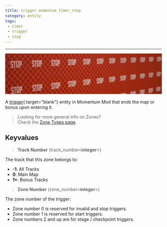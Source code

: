 ```yaml
---
title: trigger_momentum_timer_stop
category: entity
tags:
 - timer
 - trigger
 - stop
---
```


----
![Stop tool texture](/assets/images/trigger_momentum_timer_stop/stop.jpg)
  
A [trigger](https://developer.valvesoftware.com/wiki/Triggers){:target="blank"} entity in Momentum Mod that ends the map or bonus upon entering it.
 
> Looking for more general info on Zones?   
> Check the [Zone Types page](/guide/zone-types/).

## Keyvalues

>**Track Number** (track_number&lt;**integer**&gt;)

The track that this zone belongs to: 

 - **-1**: All Tracks
 - **0**: Main Map
 - **1+**: Bonus Tracks

 >**Zone Number** (zone_number&lt;**integer**&gt;)

 The zone number of the trigger: 

 - Zone number 0 is reserved for invalid and stop triggers.
 - Zone number 1 is reserved for start triggers.
 - Zone numbers 2 and up are for stage / checkpoint triggers.  


